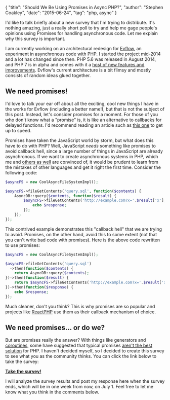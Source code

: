 {
    "title": "Should We Be Using Promises in Async PHP?",
    "author": "Stephen Coakley",
    "date": "2015-06-24",
    "tag": "php, async"
}

I'd like to talk briefly about a new survey that I'm trying to distribute. It's nothing amazing, just a really short poll to try and help me gage people's opinions using Promises for handling asynchronous code. Let me explain why this survey is important.

I am currently working on an architectural redesign for [Evflow](http://github.com/evflow/evflow), an experiment in asynchronous code with PHP. I started the project mid-2014 and a lot has changed since then. PHP 5.6 was released in August 2014, and PHP 7 is in alpha and comes with it a [host of new features and improvements](https://blog.engineyard.com/2015/what-to-expect-php-7). Evflow's current architecture is a bit flimsy and mostly consists of random ideas glued together.

## We need promises!
I'd love to talk your ear off about all the exciting, cool new things I have in the works for Evflow (including a better name!), but that is not the subject of this post. Instead, let's consider promises for a moment. For those of you who don't know what a "promise" is, it is like an alternative to callbacks for delayed functions. I'd recommend reading an article such as [this one](http://www.html5rocks.com/en/tutorials/es6/promises/#toc-async) to get up to speed.

Promises have taken the JavaScript world by storm, but what does this have to do with PHP? Well, JavaScript *needs* something like promises to avoid callback hell, since a large number of things in JavaScript are already asynchronous. If we want to create asynchronous systems in PHP, which me and [others as well](https://medium.com/@assertchris/a-case-for-async-php-f33e5e31ebba) are convinced of, it would be prudent to learn from the mistakes of other languages and get it right the first time. Consider the following code:

```php
$asyncFS = new CoolAsyncFileSystemImpl();

$asyncFS->fileGetContents('query.sql', function($contents) {
    AsyncDB::query($contents, function($result) {
        $asyncFS->fileGetContents('http://example.com?x='.$result['x'], function($response) {
            echo $response;
        });
    });
});
```

This contrived example demonstrates this "callback hell" that we are trying to avoid. Promises, on the other hand, avoid this to some extent (not that you can't write bad code with promises). Here is the above code rewritten to use promises:

```php
$asyncFS = new CoolAsyncFileSystemImpl();

$asyncFS->fileGetContents('query.sql')
  ->then(function($contents) {
    return AsyncDB::query($contents);
})->then(function($result) {
    return $asyncFS->fileGetContents('http://example.com?x='.$result['x']);
})->then(function($response) {
    echo $response;
});
```

Much cleaner, don't you think? This is why promises are so popular and projects like [ReactPHP](http://reactphp.org) use them as their callback mechanism of choice.

## We need promises... or do we?
But are promises really the answer? With things like generators and [coroutines](https://nikic.github.io/2012/12/22/Cooperative-multitasking-using-coroutines-in-PHP.html), some have suggested that typical promises [aren't the best solution](https://github.com/amphp/amp/blob/master/guide.md#promises) for PHP. I haven't decided myself, so I decided to create this survey to see what you as the community thinks. You can click the link below to take the survey:

**[Take the survey!](https://stephencoakley.typeform.com/to/FBa4ga)**

I will analyze the survey results and post my response here when the survey ends, which will be in one week from now, on July 1. Feel free to let me know what you think in the comments below.
